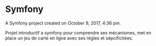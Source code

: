 Symfony
=======

A Symfony project created on October 9, 2017, 4:36 pm.

Projet introductif a symfony pour comprendre ses mécanismes, met en place un jeu de carte en ligne avec ses règles et sépcificitées.
